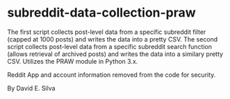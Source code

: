 # subreddit-data-collection-praw
The first script collects post-level data from a specific subreddit filter (capped at 1000 posts) and writes the data into a pretty CSV.
The second script collects post-level data from a specific subreddit search function (allows retrieval of archived posts) and writes the data into a similary pretty CSV.
Utilizes the PRAW module in Python 3.x.

Reddit App and account information removed from the code for security.

By David E. Silva
